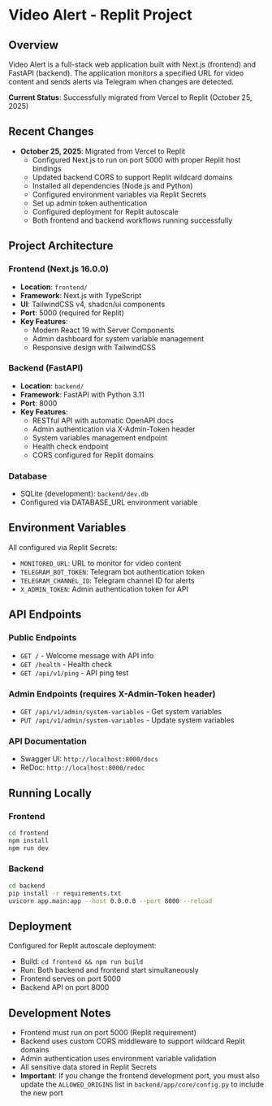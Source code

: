 # Video Alert - Replit Project

## Overview
Video Alert is a full-stack web application built with Next.js (frontend) and FastAPI (backend). The application monitors a specified URL for video content and sends alerts via Telegram when changes are detected.

**Current Status**: Successfully migrated from Vercel to Replit (October 25, 2025)

## Recent Changes
- **October 25, 2025**: Migrated from Vercel to Replit
  - Configured Next.js to run on port 5000 with proper Replit host bindings
  - Updated backend CORS to support Replit wildcard domains
  - Installed all dependencies (Node.js and Python)
  - Configured environment variables via Replit Secrets
  - Set up admin token authentication
  - Configured deployment for Replit autoscale
  - Both frontend and backend workflows running successfully

## Project Architecture

### Frontend (Next.js 16.0.0)
- **Location**: `frontend/`
- **Framework**: Next.js with TypeScript
- **UI**: TailwindCSS v4, shadcn/ui components
- **Port**: 5000 (required for Replit)
- **Key Features**:
  - Modern React 19 with Server Components
  - Admin dashboard for system variable management
  - Responsive design with TailwindCSS

### Backend (FastAPI)
- **Location**: `backend/`
- **Framework**: FastAPI with Python 3.11
- **Port**: 8000
- **Key Features**:
  - RESTful API with automatic OpenAPI docs
  - Admin authentication via X-Admin-Token header
  - System variables management endpoint
  - Health check endpoint
  - CORS configured for Replit domains

### Database
- SQLite (development): `backend/dev.db`
- Configured via DATABASE_URL environment variable

## Environment Variables
All configured via Replit Secrets:
- `MONITORED_URL`: URL to monitor for video content
- `TELEGRAM_BOT_TOKEN`: Telegram bot authentication token
- `TELEGRAM_CHANNEL_ID`: Telegram channel ID for alerts
- `X_ADMIN_TOKEN`: Admin authentication token for API

## API Endpoints

### Public Endpoints
- `GET /` - Welcome message with API info
- `GET /health` - Health check
- `GET /api/v1/ping` - API ping test

### Admin Endpoints (requires X-Admin-Token header)
- `GET /api/v1/admin/system-variables` - Get system variables
- `PUT /api/v1/admin/system-variables` - Update system variables

### API Documentation
- Swagger UI: `http://localhost:8000/docs`
- ReDoc: `http://localhost:8000/redoc`

## Running Locally

### Frontend
```bash
cd frontend
npm install
npm run dev
```

### Backend
```bash
cd backend
pip install -r requirements.txt
uvicorn app.main:app --host 0.0.0.0 --port 8000 --reload
```

## Deployment
Configured for Replit autoscale deployment:
- Build: `cd frontend && npm run build`
- Run: Both backend and frontend start simultaneously
- Frontend serves on port 5000
- Backend API on port 8000

## Development Notes
- Frontend must run on port 5000 (Replit requirement)
- Backend uses custom CORS middleware to support wildcard Replit domains
- Admin authentication uses environment variable validation
- All sensitive data stored in Replit Secrets
- **Important**: If you change the frontend development port, you must also update the `ALLOWED_ORIGINS` list in `backend/app/core/config.py` to include the new port
